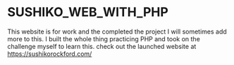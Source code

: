 # SUSHIKO_WEB_WITH_PHP
This website is for work and the completed the project I will sometimes add more to this. I built the whole thing practicing PHP and took on the challenge myself to learn this. 
check out the launched website at https://sushikorockford.com/

